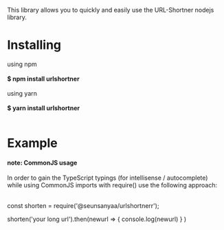 This library allows you to quickly and easily use the URL-Shortner nodejs library.
<h1>Installing</h1>
using npm<br><br>
<b> $ npm install urlshortner</b><br><br>
using yarn<br><br>
<b> $ yarn install urlshortner</b><br><br>

<h1>Example</h1>

<h4>note: CommonJS usage</h4>

In order to gain the TypeScript typings (for intellisense / autocomplete) while using CommonJS imports with require() use the following approach:<br><br>

const shorten = require('@seunsanyaa/urlshortnerr');


shorten('your long url').then(newurl =>
    {
        console.log(newurl)
    }
)
